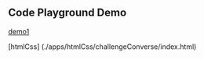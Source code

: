 ## Code Playground Demo

[demo1](./apps/demo/demo1/index.html)

[htmlCss] (./apps/htmlCss/challengeConverse/index.html)
